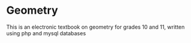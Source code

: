 # Geometry
This is an electronic textbook on geometry for grades 10 and 11, written using php and mysql databases
